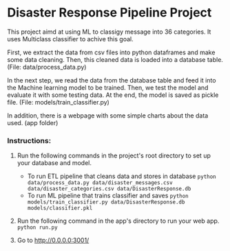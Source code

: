 # Disaster Response Pipeline Project

This project aimd at using ML to classigy message into 36 categories. It uses Multiclass classifier to achive this goal.

First, we extract the data from csv files into python dataframes and make some data cleaning. Then, this cleaned data is loaded into a database table. (File: data/process_data.py)

In the next step, we read the data from the database table and feed it into the Machine learning model to be trained. Then, we test the model and evaluate it with some testing data. At the end, the model is saved as pickle file. (File: models/train_classifier.py)

In addition, there is a webpage with some simple charts about the data used. (app folder)


### Instructions:
1. Run the following commands in the project's root directory to set up your database and model.

    - To run ETL pipeline that cleans data and stores in database
        `python data/process_data.py data/disaster_messages.csv data/disaster_categories.csv data/DisasterResponse.db`
    - To run ML pipeline that trains classifier and saves
        `python models/train_classifier.py data/DisasterResponse.db models/classifier.pkl`

2. Run the following command in the app's directory to run your web app.
    `python run.py`

3. Go to http://0.0.0.0:3001/
